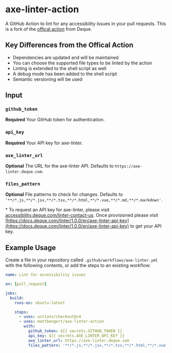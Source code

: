 # axe-linter-action

A GitHub Action to lint for any accessibility issues in your pull requests. This is a fork of the [offical action](https://github.com/dequelabs/axe-linter-action) from Deque.

## Key Differences from the Offical Action

- Dependencies are updated and will be maintained
- You can choose the supported file types to be linted by the action
- Linting is extended to the shell script as well
- A debug mode has been added to the shell script
- Semantic versioning will be used

## Input

### `github_token`

**Required** Your GitHub token for authentication.

### `api_key`

**Required** Your API key for axe-linter.

### `axe_linter_url`

**Optional** The URL for the axe-linter API. Defaults to `https://axe-linter.deque.com`.

### `files_pattern`

**Optional** File patterns to check for changes. Defaults to `'**/*.js,**/*.jsx,**/*.tsx,**/*.html,**/*.vue,**/*.md,**/*.markdown'`.

\* To request an API key for axe-linter, please visit [accessibility.deque.com/linter-contact-us](https://accessibility.deque.com/linter-contact-us). Once provisioned please visit [https://docs.deque.com/linter/1.0.0/en/axe-linter-api-key](https://docs.deque.com/linter/1.0.0/en/axe-linter-api-key) to get your API key.

## Example Usage

Create a file in your repository called `.github/workflows/axe-linter.yml` with the following contents, or add the steps to an existing workflow:

```yaml
name: Lint for accessibility issues

on: [pull_request]

jobs:
  build:
    runs-on: ubuntu-latest

    steps:
      - uses: actions/checkout@v4
      - uses: mattbangert/axe-linter-action
        with:
          github_token: ${{ secrets.GITHUB_TOKEN }}
          api_key: ${{ secrets.AXE_LINTER_API_KEY }}
          axe_linter_url: https://axe-linter.deque.com
          files_pattern: '**/*.js,**/*.jsx,**/*.tsx,**/*.html,**/*.vue,**/*.md,**/*.markdown'